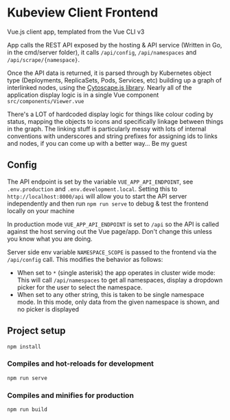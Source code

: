 # Kubeview Client Frontend
Vue.js client app, templated from the Vue CLI v3

App calls the REST API exposed by the hosting & API service (Written in Go, in the cmd/server folder), it calls `/api/config`, `/api/namespaces` and `/api/scrape/{namespace}`. 

Once the API data is returned, it is parsed through by Kubernetes object type (Deployments, ReplicaSets, Pods, Services, etc) building up a graph of interlinked nodes, using the [Cytoscape.js library](http://js.cytoscape.org/). Nearly all of the application display logic is in a single Vue component `src/components/Viewer.vue`

There's a LOT of hardcoded display logic for things like colour coding by status, mapping the objects to icons and specifically linkage between things in the graph. The linking stuff is particularly messy with lots of internal conventions with underscores and string prefixes for assigning ids to links and nodes, if you can come up with a better way... Be my guest

## Config
The API endpoint is set by the variable `VUE_APP_API_ENDPOINT`, see `.env.production` and `.env.development.local`. Setting this to `http://localhost:8000/api` will allow you to start the API server independently and then run `npm run serve` to debug & test the frontend locally on your machine

In production mode `VUE_APP_API_ENDPOINT` is set to `/api` so the API is called against the host serving out the Vue page/app. Don't change this unless you know what you are doing.

Server side env variable `NAMESPACE_SCOPE` is passed to the frontend via the `/api/config` call. This modifies the behavior as follows:
- When set to `*` (single asterisk) the app operates in cluster wide mode: This will call `/api/namespaces` to get all namespaces, display a dropdown picker for the user to select the namespace.
- When set to any other string, this is taken to be single namespace mode. In this mode, only data from the given namespace is shown, and no picker is displayed

## Project setup
```
npm install
```

### Compiles and hot-reloads for development
```
npm run serve
```

### Compiles and minifies for production
```
npm run build
```

